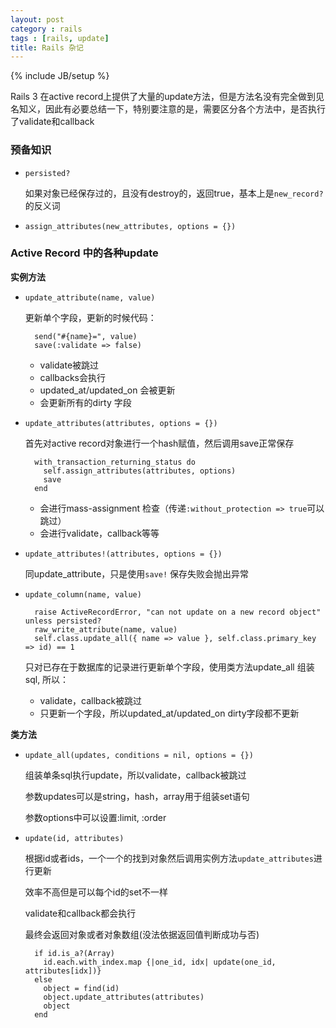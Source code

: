 ```yaml
---
layout: post
category : rails
tags : [rails, update]
title: Rails 杂记
---
```

{% include JB/setup %}

Rails 3 在active record上提供了大量的update方法，但是方法名没有完全做到见名知义，因此有必要总结一下，特别要注意的是，需要区分各个方法中，是否执行了validate和callback

### 预备知识

* `persisted?`

  如果对象已经保存过的，且没有destroy的，返回true，基本上是`new_record?` 的反义词

* `assign_attributes(new_attributes, options = {})`



### Active Record 中的各种update

**实例方法**

* `update_attribute(name, value)`

  更新单个字段，更新的时候代码：

        send("#{name}=", value)
        save(:validate => false)

  * validate被跳过
  * callbacks会执行
  * updated_at/updated_on 会被更新
  * 会更新所有的dirty 字段

* `update_attributes(attributes, options = {})`

  首先对active record对象进行一个hash赋值，然后调用save正常保存

        with_transaction_returning_status do
          self.assign_attributes(attributes, options)
          save
        end

  * 会进行mass-assignment 检查（传递`:without_protection => true`可以跳过）
  * 会进行validate，callback等等

* `update_attributes!(attributes, options = {})`

  同update_attribute，只是使用`save!` 保存失败会抛出异常

* `update_column(name, value)`

        raise ActiveRecordError, "can not update on a new record object" unless persisted?
        raw_write_attribute(name, value)
        self.class.update_all({ name => value }, self.class.primary_key => id) == 1

  只对已存在于数据库的记录进行更新单个字段，使用类方法update_all 组装sql, 所以：

  * validate，callback被跳过
  * 只更新一个字段，所以updated_at/updated_on dirty字段都不更新

**类方法**

* `update_all(updates, conditions = nil, options = {})` 

  组装单条sql执行update，所以validate，callback被跳过

  参数updates可以是string，hash，array用于组装set语句

  参数options中可以设置:limit, :order

* `update(id, attributes)`

  根据id或者ids，一个一个的找到对象然后调用实例方法`update_attributes`进行更新

  效率不高但是可以每个id的set不一样

  validate和callback都会执行

  最终会返回对象或者对象数组(没法依据返回值判断成功与否)

        if id.is_a?(Array)
          id.each.with_index.map {|one_id, idx| update(one_id, attributes[idx])}
        else
          object = find(id)
          object.update_attributes(attributes)
          object
        end
